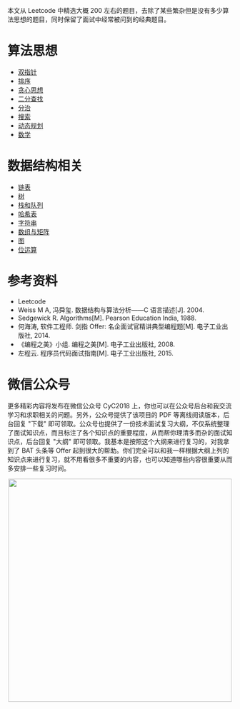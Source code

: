 

本文从 Leetcode 中精选大概 200 左右的题目，去除了某些繁杂但是没有多少算法思想的题目，同时保留了面试中经常被问到的经典题目。

# 算法思想

- [双指针](notes/Leetcode%20题解%20-%20双指针.md)
- [排序](notes/Leetcode%20题解%20-%20排序.md)
- [贪心思想](notes/Leetcode%20题解%20-%20贪心思想.md)
- [二分查找](notes/Leetcode%20题解%20-%20二分查找.md)
- [分治](notes/Leetcode%20题解%20-%20分治.md)
- [搜索](notes/Leetcode%20题解%20-%20搜索.md)
- [动态规划](notes/Leetcode%20题解%20-%20动态规划.md)
- [数学](notes/Leetcode%20题解%20-%20数学.md)

# 数据结构相关

- [链表](notes/Leetcode%20题解%20-%20链表.md)
- [树](notes/Leetcode%20题解%20-%20树.md)
- [栈和队列](notes/Leetcode%20题解%20-%20栈和队列.md)
- [哈希表](notes/Leetcode%20题解%20-%20哈希表.md)
- [字符串](notes/Leetcode%20题解%20-%20字符串.md)
- [数组与矩阵](notes/Leetcode%20题解%20-%20数组与矩阵.md)
- [图](notes/Leetcode%20题解%20-%20图.md)
- [位运算](notes/Leetcode%20题解%20-%20位运算.md)

# 参考资料


- Leetcode
- Weiss M A, 冯舜玺. 数据结构与算法分析——C 语言描述[J]. 2004.
- Sedgewick R. Algorithms[M]. Pearson Education India, 1988.
- 何海涛, 软件工程师. 剑指 Offer: 名企面试官精讲典型编程题[M]. 电子工业出版社, 2014.
- 《编程之美》小组. 编程之美[M]. 电子工业出版社, 2008.
- 左程云. 程序员代码面试指南[M]. 电子工业出版社, 2015.




# 微信公众号


更多精彩内容将发布在微信公众号 CyC2018 上，你也可以在公众号后台和我交流学习和求职相关的问题。另外，公众号提供了该项目的 PDF 等离线阅读版本，后台回复 "下载" 即可领取。公众号也提供了一份技术面试复习大纲，不仅系统整理了面试知识点，而且标注了各个知识点的重要程度，从而帮你理清多而杂的面试知识点，后台回复 "大纲" 即可领取。我基本是按照这个大纲来进行复习的，对我拿到了 BAT 头条等 Offer 起到很大的帮助。你们完全可以和我一样根据大纲上列的知识点来进行复习，就不用看很多不重要的内容，也可以知道哪些内容很重要从而多安排一些复习时间。


<div align="center"><img width="500px" src="https://cs-notes-1256109796.cos.ap-guangzhou.myqcloud.com/other/公众号海报2.png"></img></div>
